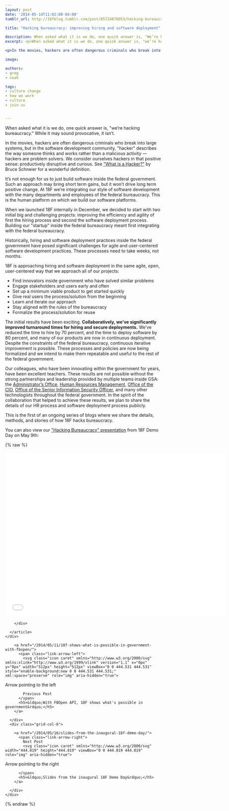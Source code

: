 ```yaml
---
layout: post
date: '2014-05-14T11:02:00-04:00'
tumblr_url: http://18fblog.tumblr.com/post/85724876053/hacking-bureaucracy-improving-hiring-and-software

title: "Hacking bureaucracy: improving hiring and software deployment"

description: When asked what it is we do, one quick answer is, "We’re hacking bureaucracy." While it may sound provocative, it isn’t.
excerpt: <p>When asked what it is we do, one quick answer is, "we’re hacking bureaucracy." While it may sound provocative, it isn’t.</p>

<p>In the movies, hackers are often dangerous criminals who break into large systems, but in the software development community, "hacker" describes the way someone thinks and works rather than a malicious activity — hackers are problem solvers. We consider ourselves hackers in that positive sense: productively disruptive and curious. See <a href="https://www.schneier.com/blog/archives/2006/09/what_is_a_hacke.html">"What is a Hacker?"</a> by Bruce Schneier for a wonderful definition.</p>

image:

authors:
- greg
- noah

tags:
- culture change
- how we work
- culture
- join us


---
```

When asked what it is we do, one quick answer is, "we’re hacking
bureaucracy." While it may sound provocative, it isn’t.

In the movies, hackers are often dangerous criminals who break into
large systems, but in the software development community, "hacker"
describes the way someone thinks and works rather than a malicious
activity — hackers are problem solvers. We consider ourselves hackers in
that positive sense: productively disruptive and curious. See ["What is
a
Hacker?"](https://www.schneier.com/blog/archives/2006/09/what_is_a_hacke.html)
by Bruce Schneier for a wonderful definition.

It’s not enough for us to just build software inside the federal
government. Such an approach may bring short term gains, but it won’t
drive long term positive change. At 18F we’re integrating our style of
software development with the many departments and employees of the
federal bureaucracy. This is the human platform on which we build our
software platforms.

When we launched 18F internally in December, we decided to start with
two initial big and challenging projects: improving the efficiency and
agility of first the hiring process and second the software deployment
process. Building our "startup" inside the federal bureaucracy meant
first integrating with the federal bureaucracy.

Historically, hiring and software deployment practices inside the
federal government have posed significant challenges for agile and
user-centered software development practices. These processes need to
take weeks, not months.

18F is approaching hiring and software deployment in the same agile,
open, user-centered way that we approach all of our projects:

-   Find innovators inside government who have solved similar problems
-   Engage stakeholders and users early and often
-   Set up a minimum viable product to get started quickly
-   Give real users the process/solution from the beginning
-   Learn and iterate our approach
-   Stay aligned with the rules of the bureaucracy
-   Formalize the process/solution for reuse

The initial results have been exciting. **Collaboratively, we've
significantly improved turnaround times for hiring and secure
deployments.** We’ve reduced the time to hire by 70 percent, and the
time to deploy software by 80 percent, and many of our products are now
in continuous deployment. Despite the constraints of the federal
bureaucracy, continuous iterative improvement is possible. These
processes and policies are now being formalized and we intend to make
them repeatable and useful to the rest of the federal government.

Our colleagues, who have been innovating within the government for
years, have been excellent teachers. These results are not possible
without the strong partnerships and leadership provided by multiple
teams inside GSA: the [Administrator’s
Office](http://www.gsa.gov/portal/category/21034), [Human Resources
Management](http://www.gsa.gov/portal/category/21403), [Office of the
CIO](http://www.gsa.gov/portal/category/21404), [Office of the Senior
Information Security Officer](http://www.gsa.gov/portal/category/25690),
and many other technologists throughout the federal government. In the
spirit of the collaboration that helped to achieve these results, we
plan to share the details of our HR process and software deployment
process publicly.

This is the first of an ongoing series of blogs where we share the
details, methods, and stories of how 18F hacks bureaucracy.

You can also view our ["Hacking Bureaucracy"
presentation](https://speakerdeck.com/18f/hacking-bureaucracy-18f-demo-day-9-may-2014)
from 18F Demo Day on May 9th:

{% raw %}
<div class="embed-container rich "><iframe title="embedded 'Hacking Bureaucracy' presentation" id="talk_frame_99582" class="speakerdeck-iframe" src="//speakerdeck.com/player/5604c360b9ea01313bb0227341532047" width="710" height="532" style="aspect-ratio:710/532; border:0; padding:0; margin:0; background:transparent;" frameborder="0" allowtransparency="true" allowfullscreen="allowfullscreen"></iframe>
</div>

        </div>

      </article>
    </div>
  </div>
</div>


  <section class="post-pagination grid-container">
    <div class="grid-row grid-gap">
      <div class="grid-col-6">
        
        <a href="/2014/05/11/18f-shows-what-is-possible-in-government-with-fbopen/">
          <span class="link-arrow-left">
            <svg class="icon caret" xmlns="http://www.w3.org/2000/svg" xmlns:xlink="http://www.w3.org/1999/xlink" version="1.1" x="0px" y="0px" width="512px" height="512px" viewBox="0 0 444.531 444.531" style="enable-background:new 0 0 444.531 444.531;" xml:space="preserve" role="img" aria-hidden="true">
  <title>Arrow left</title>
  <desc>Arrow pointing to the left</desc>
  <g>
    <path d="M213.13,222.409L351.88,83.653c7.05-7.043,10.567-15.657,10.567-25.841c0-10.183-3.518-18.793-10.567-25.835   l-21.409-21.416C323.432,3.521,314.817,0,304.637,0s-18.791,3.521-25.841,10.561L92.649,196.425   c-7.044,7.043-10.566,15.656-10.566,25.841s3.521,18.791,10.566,25.837l186.146,185.864c7.05,7.043,15.66,10.564,25.841,10.564   s18.795-3.521,25.834-10.564l21.409-21.412c7.05-7.039,10.567-15.604,10.567-25.697c0-10.085-3.518-18.746-10.567-25.978   L213.13,222.409z" fill="#046b99"/>
  </g>
</svg>

            Previous Post
          </span>
          <h5>&ldquo;With FBOpen API, 18F shows what's possible in government&rdquo;</h5>
        </a>
        
      </div>
      <div class="grid-col-6">
        
        <a href="/2014/05/16/slides-from-the-inaugural-18f-demo-day/">
          <span class="link-arrow-right">
            Next Post
            <svg class="icon caret" xmlns="http://www.w3.org/2000/svg" width="444.819" height="444.819" viewBox="0 0 444.819 444.819" role="img" aria-hidden="true">
  <title>Arrow right</title>
  <desc>Arrow pointing to the right</desc>
  <path fill="#046b99" d="M352.025 196.712L165.885 10.848C159.028 3.615 150.468 0 140.185 0s-18.84 3.62-25.696 10.848l-21.7 21.416c-7.045 7.043-10.567 15.604-10.567 25.692 0 9.897 3.52 18.56 10.566 25.98L231.544 222.41 92.785 361.168c-7.04 7.043-10.563 15.604-10.563 25.693 0 9.9 3.52 18.566 10.564 25.98l21.7 21.417c7.043 7.043 15.612 10.564 25.697 10.564 10.09 0 18.656-3.52 25.697-10.564L352.025 248.39c7.046-7.423 10.57-16.084 10.57-25.98.002-10.09-3.524-18.655-10.57-25.698z"/>
</svg>

          </span>
          <h5>&ldquo;Slides from the inaugural 18F Demo Day&rdquo;</h5>
        </a>
        
      </div>
    </div>
{% endraw %}